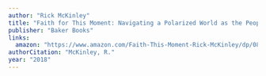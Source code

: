 ```yaml
---
author: "Rick McKinley"
title: "Faith for This Moment: Navigating a Polarized World as the People of God"
publisher: "Baker Books"
links:
  amazon: "https://www.amazon.com/Faith-This-Moment-Rick-McKinley/dp/0801015588"
authorCitation: "McKinley, R."
year: "2018"
---
```

